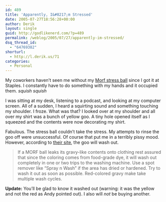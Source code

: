 ```yaml
---
id: 489
title: 'Apparently, I&#8217;m Stressed'
date: 2005-07-27T18:56:28+00:00
author: Derik
layout: single
guid: http://godlikenerd.com/?p=489
permalink: /weblog/2005/07/27/apparently-im-stressed/
dsq_thread_id:
  - "64769382"
shorturl:
  - http://l.derik.us/71
categories:
  - Personal
---
```

My coworkers haven&#8217;t seen me without my [Morf stress ball](http://www.handstands.com/retail/fun_fitness/morf.shtml) since I got it at Staples. I constantly have to do something with my hands and it occupied them. _squish squish_

I was sitting at my desk, listening to a podcast, and looking at my computer screen. All of a sudden, I heard a squirting sound and something touching my shoulder. I froze. What was that? I looked over at my shoulder and all over my shirt was a bunch of yellow goo. A tiny hole opened itself as I squeezed and the contents were now decorating my shirt.

Fabulous. The stress ball couldn&#8217;t take the stress. My attempts to rinse the goo off were unsuccessful. Of course that put me in a terribly pissy mood. However, according to [their site](http://www.handstands.com/retail/fun_fitness/morf_faq.html), the goo will wash out.

> If a MORF ball leaks its gravy-like contents onto clothing rest assured that since the coloring comes from food-grade dye, it will wash out completely in one or two trips to the washing machine. Use a spot remover like &#8220;Spray n Wash&#8221; if the area has dried or hardened. Try to wash it out as soon as possible. Red-colored gravy make take multiple wash cycles.

**Update:** You&#8217;ll be glad to know it washed out (warning: it was the yellow and not the red as Andy pointed out). I also will _not_ be buying another.